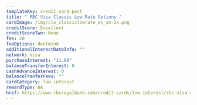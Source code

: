 ```yaml
---
templateKey: credit-card-post
title: " RBC Visa Classic Low Rate Options "
cardImage: /img/clo_classiclowrate_en_sm-2x.png
creditScore: Excellent
creditScoreTwo: None
fee: 20
feeOptions: dontmind
additionalInterestRateInfo: ""
network: Visa
purchaseInterest: "11.99"
balanceTransferInterest: 0
cashAdvanceInterest: 0
balanceTranferFees: ""
cardCategory: low-interest
rewardType: NA
href: https://www.rbcroyalbank.com/credit-cards/low-interest/rbc-visa-classic-low-rate.html
---
```

